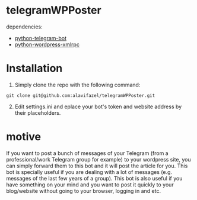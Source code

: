 # telegramWPPoster
dependencies:
  - [python-telegram-bot](https://python-telegram-bot.org/)
  - [python-wordpress-xmlrpc](https://github.com/maxcutler/python-wordpress-xmlrpc)
# Installation
1. Simply clone the repo with the following command:
```
git clone git@github.com:alavifazel/telegramWPPoster.git
```
2. Edit settings.ini and eplace your bot's token and website address by their placeholders. 



# motive
If you want to post a bunch of messages of your Telegram (from a professional/work Telegram group for example) to your wordpress site, you can simply forward them to this bot and it will post the article for you. This bot is specially useful if you are dealing with a lot of messages (e.g. messages of the last few years of a group). This bot is also useful if you have something on your mind and you want to post it quickly to your blog/website without going to your browser, logging in and etc.